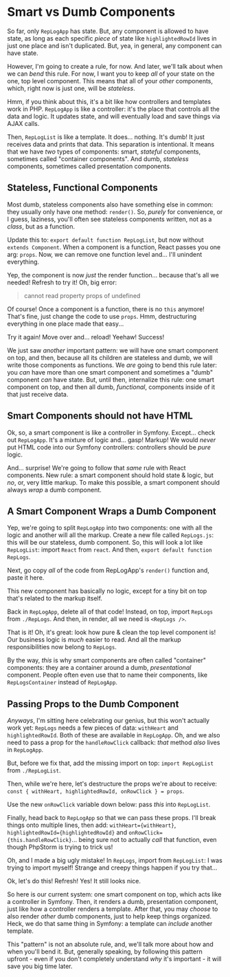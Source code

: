 # Smart vs Dumb Components

So far, only `RepLogApp` has state. But, any component is allowed to have state,
as long as each specific *piece* of state like `highlightedRowId` lives in just
one place and isn't duplicated. But, yea, in general, any component can have state.

However, I'm going to create a rule, for now. And later, we'll talk about when
we can *bend* this rule. For now, I want you to keep *all* of your state on the
one, top level component. This means that all of your *other* components, which,
right now is just one, will be *stateless*.

Hmm, if you think about this, it's a bit like how controllers and templates work
in PHP. `RepLogApp` is like a controller: it's the place that controls all the data
and logic. It updates state, and will eventually load and save things via AJAX calls.

Then, `RepLogList` is like a template. It does... nothing. It's dumb! It just
receives data and prints that data. This separation is intentional. It means that
we have *two* types of components: smart, *stateful* components, sometimes called
"container components". And dumb, *stateless* components, sometimes called presentation
components.

## Stateless, Functional Components

Most dumb, stateless components also have something else in common: they usually
only have one method: `render()`. So, *purely* for convenience, or I guess, laziness,
you'll often see stateless components written, not as a *class*, but as a function.

Update this to: `export default function RepLogList`, but now without
`extends Component`. When a component is a function, React passes you one arg:
`props`. Now, we can remove one function level and... I'll unindent everything.

Yep, the component is now *just* the render function... because that's all we needed!
Refresh to try it! Oh, big error:

> cannot read property props of undefined

Of course! Once a component is a function, there is no `this` anymore! That's fine,
just change the code to use `props`. Hmm, destructuring everything in one place
made that easy...

Try it again! Move over and... reload! Yeehaw! Success!

We just saw *another* important pattern: we will have one smart component on top,
and then, because all its children are stateless and dumb, we will write those
components as functions. We *are* going to bend this rule later: you *can* have
more than one smart component and sometimes a "dumb" component *can* have state.
But, until then, internalize this rule: one smart component on top, and then all
dumb, *functional*, components inside of it that just receive data.

## Smart Components should not have HTML

Ok, so, a smart component is like a controller in Symfony. Except... check out
`RepLogApp`. It's a mixture of logic and... gasp! Markup! We would *never* put HTML
code into our Symfony controllers: controllers should be *pure* logic.

And... surprise! We're going to follow that *same* rule with React components.
New rule: a smart component should hold state & logic, but *no*, or, very little
markup. To make this possible, a smart component should always *wrap* a dumb component.

## A Smart Component Wraps a Dumb Component

Yep, we're going to split `RepLogApp` into two components: one with all the logic
and another will all the markup. Create a new file called `RepLogs.js`: this will
be our stateless, dumb component. So, this will look a lot like `RepLogList`: import
`React` from `react`. And then, `export default function RepLogs`.

Next, go copy *all* of the code from RepLogApp's `render()` function and, paste
it here.

This new component has basically no logic, except for a tiny bit on top that's
related to the markup itself.

Back in `RepLogApp`, delete all of that code! Instead, on top, import
`RepLogs` from `./RepLogs`. And then, in render, all we need is `<RepLogs />`.

That is it! Oh, it's great: look how pure & clean the top level component is!
Our business logic is *much* easier to read. And all the markup responsibilities
now belong to `RepLogs`.

By the way, *this* is why smart components are often called "container" components:
they are a container around a dumb, *presentational* component. People often even
use that to name their components, like `RepLogsContainer` instead of `RepLogApp`.

## Passing Props to the Dumb Component

*Anyways*, I'm sitting here celebrating our genius, but this won't actually work
yet: `RepLogs` needs a few pieces of data: `withHeart` and `highlightedRowId`.
Both of these are available in `RepLogApp`. Oh, and we also need to pass a prop
for the `handleRowClick` callback: *that* method *also* lives in `RepLogApp`.

But, before we fix that, add the missing import on top: `import RepLogList`
from `./RepLogList`.

Then, while we're here, let's destructure the props we're about to receive:
`const { withHeart, highlightedRowId, onRowClick } = props`.

Use the new `onRowClick` variable down below: pass *this* into `RepLogList`.

Finally, head back to `RepLogApp` so that we can pass these props. I'll break things
onto multiple lines, then add: `withHeart={withHeart}`,
`highlightedRowId={highlightedRowId}` and `onRowClick={this.handleRowClick}`...
being sure not to actually *call* that function, even though PhpStorm is trying
to trick us!

Oh, and I made a big ugly mistake! In `RepLogs`, import from `RepLogList`: I was
trying to import myself! Strange and creepy things happen if you try that...

Ok, let's do this! Refresh! Yes! It still looks nice.

So here is our current system: one smart component on top, which acts like a
controller in Symfony. Then, it renders a dumb, presentation component, just like
how a controller renders a template. After that, you may *choose* to also render
*other* dumb components, just to help keep things organized. Heck, we do that same
thing in Symfony: a template can *include* another template.

This "pattern" is not an absolute rule, and, we'll talk more about how and when
you'll bend it. But, generally speaking, by following this pattern upfront - even
if you don't completely understand *why* it's important - it will save you big
time later.
